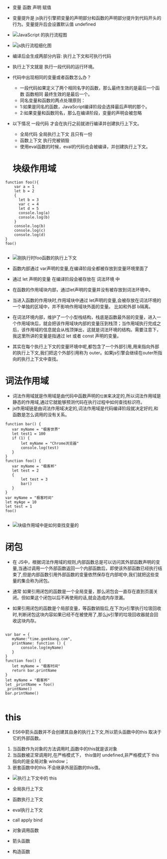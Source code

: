 * 变量 函数  声明 赋值  
* 变量提升是 js执行引擎把变量的声明部分和函数的声明部分提升到代码开头的行为。变量提升后会设置默认值 undefined
* ![JavaScript 的执行流程图](https://static001.geekbang.org/resource/image/64/1e/649c6e3b5509ffd40e13ce9c91b3d91e.png?wh=1142*203)
* ![js执行流程细化图](https://static001.geekbang.org/resource/image/06/13/0655d18ec347a95dfbf843969a921a13.png?wh=1142*634)
* 编译后会生成两部分内容: 执行上下文和可执行代码
* 执行上下文就是 执行一段代码的运行环境。 
* 代码中出现相同的变量或者函数怎么办？
    - 一段代码如果定义了两个相同名字的函数，那么最终生效的是最后一个函数   函数相同 最终生效的是最后一个。
    - 同名变量和函数的两点处理原则：
    - 1:如果是同名的函数，JavaScript编译阶段会选择最后声明的那个。
    - 2:如果变量和函数同名，那么在编译阶段，变量的声明会被忽略

* 以下情况 一段代码 才会在执行之前就进行编译并创建执行上下文。
    - 全局代码  全局执行上下文  且只有一份
    - 函数上下文   执行完被销毁
    - 使用eval函数的时候，eval的代码也会被编译，并创建执行上下文。   


   # 块级作用域

```
function foo(){
    var a = 1
    let b = 2
    {
      let b = 3
      var c = 4
      let d = 5
      console.log(a)
      console.log(b)
    }
    console.log(b) 
    console.log(c)
    console.log(d)
}   
foo()


``` 
 * ![刚执行时foo函数的执行上下文](https://static001.geekbang.org/resource/image/f9/67/f9f67f2f53437218baef9dc724bd4c67.png?wh=1142*647)
 
 * 函数内部通过 var声明的变量,在编译阶段全都被存放到变量环境里面了
 * 通过 let 声明的变量 在编译阶段会被存放在 词法环境 中
 * 在函数的作用域块内部，通过let声明的变量并没有被存放到词法环境中。
 * 当进入函数的作用块时,作用域块中通过 let声明的变量,会被存放在词法环境的一个单独的区域中，并不影响作用域块外面的变量。 比如和外部  b隔离。

 * 在词法环境内部，维护了一个小型栈结构，栈底是函数最外层的变量，进入一个作用域块后，就会把该作用域块内部的变量压到栈顶；当作用域执行完成之后，该作用域的信息就会从栈顶弹出，这就是词法环境的结构。需要注意下，我这里所讲的变量是指通过 let 或者 const 声明的变量。
 
 * 其实在每个执行上下文的变量环境中呢,都包含了一个外部引用,用来指向外部的执行上下文,我们把这个外部引用称为 outer。如果js引擎会继续在outer所指向的执行上下文中查找。
 # 词法作用域
 * 词法作用域就是作用域是由代码中函数声明的`位置`来决定的,所以词法作用域是静态的作用域,通过它就能够预测代码在执行过程中如何查找标识符。
 * js作用域链是由词法作用域决定的,词法作用域是代码编译阶段就决定好的,和函数是怎么调用的没有关系。


 ```
function bar() {
    var myName = "极客世界"
    let test1 = 100
    if (1) {
        let myName = "Chrome浏览器"
        console.log(test)
    }
}
function foo() {
    var myName = "极客邦"
    let test = 2
    {
        let test = 3
        bar()
    }
}
var myName = "极客时间"
let myAge = 10
let test = 1
foo()


 ```

 * ![块级作用域中是如何查找变量的](https://static001.geekbang.org/resource/image/25/a7/25053af5ae30c8be991fa14631cde0a7.png?wh=1142*634)

 # 闭包
 * 在 JS中，根据词法作用域的规则,内部函数总是可以访问其外部函数声明的变量,当通过调用一个外部函数返回一个内部函数后，即使该外部函数已经执行结束了,但是内部函数引用外部函数的变量依然保存在内部呢中,我们就把这些变量的集合称为闭包。

 * 通常 如果引用闭包的函数是一个全局变量，那么闭包会一直存在直到页面关闭。但如果这个闭包以后不再使用的话,就会造成内存泄漏。
 * 如果引用闭包的函数是个局部变量，等函数销毁后,在下次js引擎执行垃圾回收时,判断闭包这块内容如果已经不在被使用了,那么js引擎的垃圾回收器就会回收这块内存。


 ```

var bar = {
    myName:"time.geekbang.com",
    printName: function () {
        console.log(myName)
    }    
}
function foo() {
    let myName = "极客时间"
    return bar.printName
}
let myName = "极客邦"
let _printName = foo()
_printName()
bar.printName()


 ```

 # this
 * ES6中箭头函数并不会创建其自身的执行上下文,所以箭头函数中的this 取决于它的外部函数。

 1. 当函数作为对象的方法调用时,函数中的this就是该对象
 2. 当函数被正常调用时,在严格模式下， this值时 undefined,非严格模式下 this指向的是全局对象 window；
 3. 嵌套函数中的this 不会继承外层函数的this值。


 * ![执行上下文中的 this](https://static001.geekbang.org/resource/image/b3/8d/b398610fd8060b381d33afc9b86f988d.png?wh=1142*615)

 * 全局执行上下文
 * 函数执行上下文
 * eval执行上下文
 * call apply bind
 * 对象调用函数
 * 箭头函数
 * 构造函数